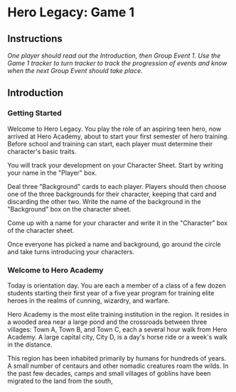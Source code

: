 # Hero Legacy: Game 1

## Instructions
_One player should read out the Introduction, then Group Event 1. Use the Game 1 tracker to turn tracker to track the progression of events and know when the next Group Event should take place._

## Introduction

### Getting Started

Welcome to Hero Legacy. You play the role of an aspiring teen hero, now arrived at Hero Academy, about to start your first semester of hero training. Before school and training can start, each player must determine their character's basic traits.

You will track your development on your Character Sheet. Start by writing your name in the "Player" box.

Deal three "Background" cards to each player. Players should then choose one of the three backgrounds for their character, keeping that card and discarding the other two. Write the name of the background in the "Background" box on the character sheet.

Come up with a name for your character and write it in the "Character" box of the character sheet.

Once everyone has picked a name and background, go around the circle and take turns introducing your characters.

### Welcome to Hero Academy

Today is orientation day. You are each a member of a class of a few dozen students starting their first year of a five year program for training elite heroes in the realms of cunning, wizardry, and warfare.

Hero Academy is the most elite training institution in the region. It resides in a wooded area near a large pond and the crossroads between three villages: Town A, Town B, and Town C, each a several hour walk from Hero Academy. A large capital city, City D, is a day's horse ride or a week's walk in the distance.

This region has been inhabited primarily by humans for hundreds of years. A small number of centaurs and other nomadic creatures roam the wilds. In the past few decades, camps and small villages of goblins have been migrated to the land from the south, 